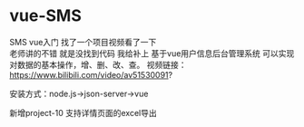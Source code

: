 # vue-SMS
SMS
vue入门 找了一个项目视频看了一下  
老师讲的不错  就是没找到代码  我给补上
基于vue用户信息后台管理系统
可以实现对数据的基本操作，增、删、改、查。
视频链接：https://www.bilibili.com/video/av51530091?

安装方式：node.js->json-server->vue

新增project-10 支持详情页面的excel导出  

